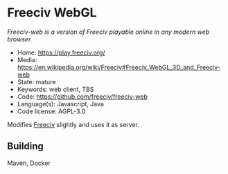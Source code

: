 # Freeciv WebGL

_Freeciv-web is a version of Freeciv playable online in any modern web browser._

- Home: https://play.freeciv.org/
- Media: https://en.wikipedia.org/wiki/Freeciv#Freeciv_WebGL_3D_and_Freeciv-web
- State: mature
- Keywords: web client, TBS 
- Code: https://github.com/freeciv/freeciv-web
- Language(s): Javascript, Java
- Code license: AGPL-3.0

Modifies [Freeciv](freeciv.md) slightly and uses it as server.

## Building

Maven, Docker

